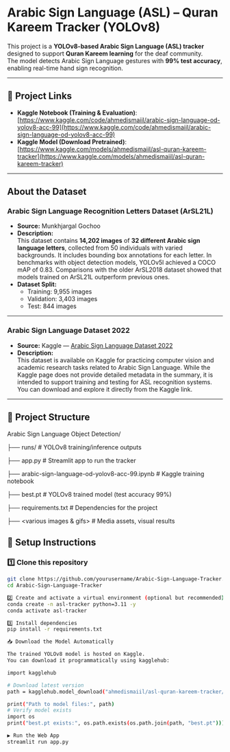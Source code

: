 # Arabic Sign Language (ASL) – Quran Kareem Tracker (YOLOv8)

This project is a **YOLOv8-based Arabic Sign Language (ASL) tracker** designed to support **Quran Kareem learning** for the deaf community.  
The model detects Arabic Sign Language gestures with **99% test accuracy**, enabling real-time hand sign recognition.

---

## 📌 Project Links

- **Kaggle Notebook (Training & Evaluation)**: [https://www.kaggle.com/code/ahmedismaiil/arabic-sign-language-od-yolov8-acc-99](https://www.kaggle.com/code/ahmedismaiil/arabic-sign-language-od-yolov8-acc-99)  
- **Kaggle Model (Download Pretrained)**: [https://www.kaggle.com/models/ahmedismaiil/asl-quran-kareem-tracker](https://www.kaggle.com/models/ahmedismaiil/asl-quran-kareem-tracker)

---

## About the Dataset

### Arabic Sign Language Recognition Letters Dataset (ArSL21L)
- **Source:** Munkhjargal Gochoo  
- **Description:**  
  This dataset contains **14,202 images** of **32 different Arabic sign language letters**, collected from 50 individuals with varied backgrounds. It includes bounding box annotations for each letter. In benchmarks with object detection models, YOLOv5l achieved a COCO mAP of 0.83. Comparisons with the older ArSL2018 dataset showed that models trained on ArSL21L outperform previous ones.  
- **Dataset Split:**  
  - Training: 9,955 images  
  - Validation: 3,403 images  
  - Test: 844 images  

---

### Arabic Sign Language Dataset 2022
- **Source:** Kaggle — [Arabic Sign Language Dataset 2022](https://www.kaggle.com/datasets/ammarsayedtaha/arabic-sign-language-dataset-2022)  
- **Description:**  
  This dataset is available on Kaggle for practicing computer vision and academic research tasks related to Arabic Sign Language. While the Kaggle page does not provide detailed metadata in the summary, it is intended to support training and testing for ASL recognition systems. You can download and explore it directly from the Kaggle link.

---

## 📂 Project Structure

Arabic Sign Language Object Detection/

├── runs/ # YOLOv8 training/inference outputs

├── app.py # Streamlit app to run the tracker

├── arabic-sign-language-od-yolov8-acc-99.ipynb # Kaggle training notebook

├── best.pt # YOLOv8 trained model (test accuracy 99%)

├── requirements.txt # Dependencies for the project

├── <various images & gifs> # Media assets, visual results


## 🚀 Setup Instructions

### 1️⃣ Clone this repository
```bash
git clone https://github.com/yourusername/Arabic-Sign-Language-Tracker.git
cd Arabic-Sign-Language-Tracker

2️⃣ Create and activate a virtual environment (optional but recommended)
conda create -n asl-tracker python=3.11 -y
conda activate asl-tracker

3️⃣ Install dependencies
pip install -r requirements.txt

📥 Download the Model Automatically

The trained YOLOv8 model is hosted on Kaggle.
You can download it programmatically using kagglehub:

import kagglehub

# Download latest version
path = kagglehub.model_download("ahmedismaiil/asl-quran-kareem-tracker/pyTorch/default")

print("Path to model files:", path)
# Verify model exists
import os
print("best.pt exists:", os.path.exists(os.path.join(path, "best.pt")))

▶️ Run the Web App
streamlit run app.py

